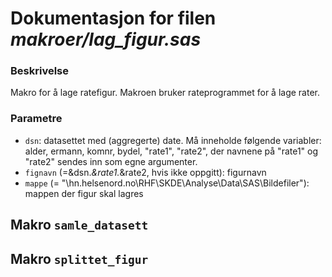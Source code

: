 
# Dokumentasjon for filen *makroer/lag_figur.sas*

### Beskrivelse

Makro for å lage ratefigur. Makroen bruker rateprogrammet for å lage rater.

### Parametre

- `dsn`: datasettet med (aggregerte) date. Må inneholde følgende variabler: alder, ermann, komnr, bydel, "rate1", "rate2", der
navnene på "rate1" og "rate2" sendes inn som egne argumenter.
- `fignavn` (=&dsn._&rate1._&rate2, hvis ikke oppgitt): figurnavn 
- `mappe` (= "\\hn.helsenord.no\RHF\SKDE\Analyse\Data\SAS\Bildefiler"): mappen der figur skal lagres


## Makro `samle_datasett`


## Makro `splittet_figur`

